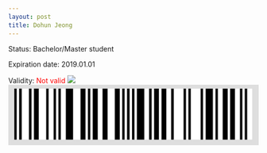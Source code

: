```yaml
---
layout: post
title: Dohun Jeong
---
```


Status: Bachelor/Master student

Expiration date: 2019.01.01

Validity: <font color="red"> Not valid</font> 
![](/members/img/Dohun_Jeong.png)
![](/members/img/bar.png)
